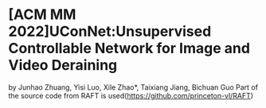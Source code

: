 # [ACM MM 2022]UConNet:Unsupervised Controllable Network for Image and Video Deraining
by Junhao Zhuang, Yisi Luo, Xile Zhao*, Taixiang Jiang, Bichuan Guo
Part of the source code from RAFT is used(https://github.com/princeton-vl/RAFT)
